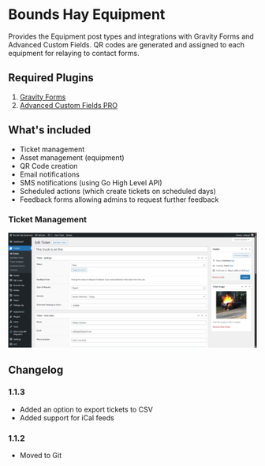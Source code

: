 # Bounds Hay Equipment

Provides the Equipment post types and integrations with Gravity Forms and Advanced Custom Fields. QR codes are generated and assigned to each equipment for relaying to contact forms.

## Required Plugins

1. [Gravity Forms](https://www.gravityforms.com/)
2. [Advanced Custom Fields PRO](https://www.advancedcustomfields.com/pro/)

## What's included

- Ticket management
- Asset management (equipment)
- QR Code creation
- Email notifications
- SMS notifications (using Go High Level API)
- Scheduled actions (which create tickets on scheduled days)
- Feedback forms allowing admins to request further feedback

### Ticket Management

![Screenshot of the Ticket screen](screenshot-1.png)

## Changelog

### 1.1.3
- Added an option to export tickets to CSV
- Added support for iCal feeds

### 1.1.2
- Moved to Git